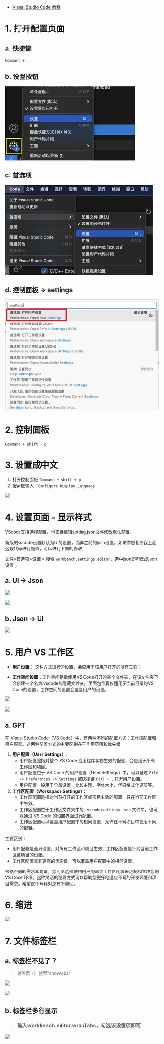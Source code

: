 * [Visual Studio Code 教程](https://www.w3cschool.cn/vscode/)



# 1. 打开配置页面

## a. 快捷键

```
Command + ,
```

## b. 设置按钮

<img src="images/003.png" style="zoom:50%;" />

## c. 首选项

<img src="images/002.png" style="zoom:50%;" />

## d. 控制面板 -> settings

<img src="images/013.png" style="zoom:100%;" />



# 2. 控制面板

```
Command + shift + p
```



# 3. 设置成中文

1. 打开控制面板 `Command + shift + p`
2. 搜索框输入：`Configure Display Language`

![](/AllFiles/IDE/VSCode设置/VSCode设置/images/001.png)



# 4. 设置页面 - 显示样式

VScode支持选择配置，也支持编辑setting.json文件修改默认配置。

新版的vscode设置默认为UI的设置，而非之前的json设置。如果你想复制我上面这段代码进行配置，可以进行下面的修改

文件>首选项>设置 > 搜索 `workbench.settings.editor`，选中json即可改成json设置；

## a. UI -> Json

![](/AllFiles/IDE/VSCode设置/VSCode设置/images/004.png)

![](/AllFiles/IDE/VSCode设置/VSCode设置/images/005.png)

## b. Json -> UI

![](/AllFiles/IDE/VSCode设置/VSCode设置/images/006.png)



# 5. 用户 VS 工作区

- **用户设置**： 这种方式进行的设置，会应用于该用户打开的所有工程；

- **工作空间设置**：工作空间是指使用VS Code打开的某个文件夹，在该文件夹下会创建一个名为.vscode的隐藏文件夹，里面包含着仅适用于当前目录的VS Code的设置，工作空间的设置会覆盖用户的设置。

![](/AllFiles/IDE/VSCode设置/VSCode设置/images/007.png)

![](/AllFiles/IDE/VSCode设置/VSCode设置/images/008.png)



## a. GPT

在 Visual Studio Code（VS Code）中，有两种不同的配置方式：工作区配置和用户配置。这两种配置方式的主要区别在于作用范围和优先级。

1. **用户配置（User Settings）：**
    - 用户配置是指对整个 VS Code 应用程序实例生效的配置，会应用于所有工作区和项目。
    - 用户配置位于 VS Code 的用户设置（User Settings）中，可以通过 `File -> Preferences -> Settings` 或快捷键 `Ctrl + ,` 打开用户设置。
    - 用户配置一般用于全局设置，比如主题、字体大小、代码格式化选项等。
2. **工作区配置（Workspace Settings）：**
    - 工作区配置是指对当前打开的工作区或项目生效的配置，只在当前工作区中生效。
    - 工作区配置位于工作区文件夹中的 `.vscode/settings.json` 文件中，也可以通过 VS Code 的设置界面进行配置。
    - 工作区配置可以覆盖用户配置中的相同设置，允许在不同项目中使用不同的配置。

主要区别：

- 用户配置是全局设置，对所有工作区和项目生效；工作区配置是针对当前工作区或项目的设置。
- 工作区配置具有更高的优先级，可以覆盖用户配置中的相同设置。

根据不同的需求和场景，您可以选择使用用户配置或工作区配置来定制和管理您的 VS Code 环墋。这种灵活的配置方式可以帮助您更好地适应不同的开发环境和项目需求。希望这个解释对您有所帮助。



# 6. 缩进

![](/AllFiles/IDE/VSCode设置/VSCode设置/images/009.png)



# 7. 文件标签栏

## a. 标签栏不见了？

> 设置页 -》 搜索"showtabs"

![](/AllFiles/IDE/VSCode设置/VSCode设置/images/010.png)

![](/AllFiles/IDE/VSCode设置/VSCode设置/images/011.png)



## b. 标签栏多行显示

> ### 输入workbench.editor.wrapTabs，勾选该设置项即可

![](/AllFiles/IDE/VSCode设置/VSCode设置/images/012.png)











